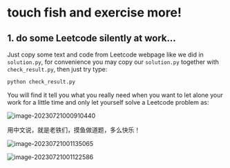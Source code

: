 # touch fish and exercise more!

## 1. do some Leetcode silently at work... 

Just copy some text and code from Leetcode webpage like we did in `solution.py`, for convenience you may copy our `solution.py`  together with `check_result.py`, then just try type:

```python
python check_result.py
```

You will find it tell you what you really need when you want to let alone your work for a little time and only let yourself solve a Leetcode problem as:

![image-20230721000910440](https://github.com/JY0284/touch_fish_and_exercise_more/blob/main/assets/image-20230721000910440.png?raw=true)

用中文说，就是老铁们，摸鱼做道题，多么快乐！

![image-20230721001135065](https://github.com/JY0284/touch_fish_and_exercise_more/blob/main/assets/image-20230721001135065.png?raw=true)

![image-20230721001122586](https://github.com/JY0284/touch_fish_and_exercise_more/blob/main/assets/image-20230721001122586.png?raw=true)
